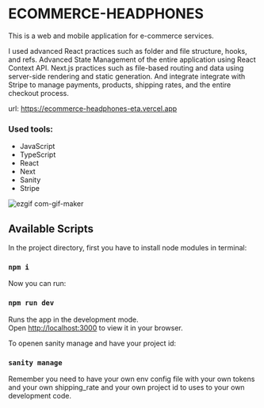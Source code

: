 # ECOMMERCE-HEADPHONES

This is a web and mobile application for e-commerce services. 

I used advanced React practices such as folder and file structure, hooks, and refs. Advanced State Management of the entire application using React Context API. Next.js practices such as file-based routing and data using server-side rendering and static generation. And integrate integrate with Stripe to manage payments, products, shipping rates, and the entire checkout process.

url: https://ecommerce-headphones-eta.vercel.app

<h3>Used tools:</h3>
<ul>
<li>JavaScript</li>
<li>TypeScript</li>
<li>React</li>
<li>Next</li>
<li>Sanity</li>
<li>Stripe</li>
</ul>


![ezgif com-gif-maker](https://user-images.githubusercontent.com/100448527/182004184-ee5b8f5f-c631-45ca-a091-13dd01fb1a63.gif)


## Available Scripts

In the project directory, first you have to install node modules in terminal:

### `npm i`

Now you can run:

### `npm run dev`

Runs the app in the development mode.\
Open [http://localhost:3000](http://localhost:3000) to view it in your browser.

To openen sanity manage and have your project id:

### `sanity manage`

Remember you need to have your own env config file with your own tokens and your own shipping_rate and your own project id to uses to your own development code.
